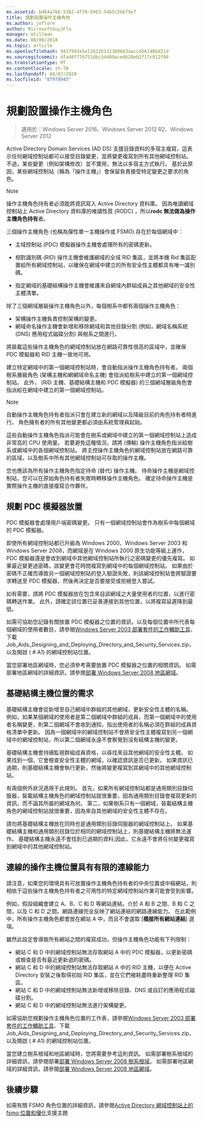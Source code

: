 ```yaml
---
ms.assetid: bd64a766-5362-4f29-b963-5465c2bb79e7
title: 規劃設置操作主機角色
ms.author: joflore
author: MicrosoftGuyJFlo
manager: mtillman
ms.date: 08/08/2018
ms.topic: article
ms.openlocfilehash: 9437992e5e12622b132380b63aaccd56140bd21d
ms.sourcegitcommit: dfa48f77b751dbc34409aced628eb2f17c912f08
ms.translationtype: MT
ms.contentlocale: zh-TW
ms.lasthandoff: 08/07/2020
ms.locfileid: "87970945"
---
```

# <a name="planning-operations-master-role-placement"></a>規劃設置操作主機角色

> 適用於：Windows Server 2016、Windows Server 2012 R2、Windows Server 2012

Active Directory Domain Services (AD DS) 支援目錄資料的多宿主複寫，這表示任何網域控制站都可以接受目錄變更，並將變更複寫到所有其他網域控制站。 不過，某些變更（例如架構修改）並不實用，無法以多宿主方式執行。 基於此原因，某些網域控制站（稱為「操作主機」）會保留負責接受特定變更之要求的角色。

> [!NOTE]
> 操作主機角色持有者必須能將資訊寫入 Active Directory 資料庫。 因為唯讀網域控制站上 Active Directory 資料庫的唯讀性質 (RODC) ，所以**rodc 無法做為操作主機角色持有**者。

三個操作主機角色 (也稱為彈性單一主機操作或 FSMO) 存在於每個網域中：

- 主域控制站 (PDC) 模擬器操作主機會處理所有的密碼更新。

- 相對識別碼 (RID) 操作主機會維護網域的全域 RID 集區，並將本機 Rid 集區配置給所有網域控制站，以確保在網域中建立的所有安全性主體都具有唯一識別碼。
- 指定網域的基礎結構操作主機會維護來自網域內群組成員之其他網域的安全性主體清單。

除了三個網域層級操作主機角色以外，每個樹系中都有兩個操作主機角色：

- 架構操作主機負責控制架構的變更。
- 網域命名操作主機會新增和移除網域和其他目錄分割 (例如，網域名稱系統 (DNS) 應用程式磁碟分割) 與樹系之間進行。

將裝載這些操作主機角色的網域控制站放在網路可靠性很高的區域中，並確保 PDC 模擬器和 RID 主機一致地可用。

建立特定網域中的第一個網域控制站時，會自動指派操作主機角色持有者。 兩個樹系層級角色 (架構主機和網網域命名主機) 會指派給樹系中建立的第一個網域控制站。 此外， (RID 主機、基礎結構主機和 PDC 模擬器) 的三個網域層級角色會指派給在網域中建立的第一個網域控制站。

> [!NOTE]
> 自動操作主機角色持有者指派只會在建立新的網域以及降級目前的角色持有者時進行。 角色擁有者的所有其他變更都必須由系統管理員起始。

這些自動操作主機角色指派可能會在樹系或網域中建立的第一個網域控制站上造成非常高的 CPU 使用量。 若要避免這種情況，請將 (傳輸) 操作主機角色指派給樹系或網域中的各個網域控制站。 將主控操作主機角色的網域控制站放在網路可靠的區域，以及樹系中所有其他網域控制站可存取的操作主機。

您也應該為所有操作主機角色指定待命 (替代) 操作主機。 待命操作主機是網域控制站，您可以在原始角色持有者失敗時轉移操作主機角色。 確定待命操作主機是實際操作主機的直接複寫合作夥伴。

## <a name="planning-the-pdc-emulator-placement"></a>規劃 PDC 模擬器放置

PDC 模擬器會處理用戶端密碼變更。 只有一個網域控制站會作為樹系中每個網域的 PDC 模擬器。

即使所有網域控制站都已升級為 Windows 2000、Windows Server 2003 和 Windows Server 2008，而網域是在 Windows 2000 原生功能等級上運作，PDC 模擬器還是會收到網域中其他網域控制站所執行之密碼變更的優先複寫。 如果最近變更過密碼，該變更會花時間複寫到網域中的每個網域控制站。 如果由於密碼不正確而導致另一個網域控制站的登入驗證失敗，則該網域控制站會將驗證要求轉送至 PDC 模擬器，然後再決定是否要接受或拒絕登入嘗試。

如有需要，請將 PDC 模擬器放在包含來自該網域之大量使用者的位置，以進行密碼轉送作業。 此外，請確定該位置已妥善連接到其他位置，以將複寫延遲降到最低。

如需可協助您記錄有關放置 PDC 模擬器之位置的資訊，以及每個位置中所代表每個網域的使用者數目，請參閱[Windows Server 2003 部署套件的工作輔助工具](https://microsoft.com/download/details.aspx?id=9608)、下載 Job_Aids_Designing_and_Deploying_Directory_and_Security_Services.zip，以及開啟 ( # A1) 的網域控制站位置。

當您部署地區網域時，您必須參考需要放置 PDC 模擬器之位置的相關資訊。 如需部署地區網域的詳細資訊，請參閱[部署 Windows Server 2008 地區網域](/previous-versions/windows/it-pro/windows-server-2008-R2-and-2008/cc755118(v=ws.10))。

## <a name="requirements-for-infrastructure-master-placement"></a>基礎結構主機位置的需求

基礎結構主機會從新增至自己網域中群組的其他網域，更新安全性主體的名稱。 例如，如果某個網域的使用者是第二個網域中群組的成員，而第一個網域中的使用者名稱變更，則第二個網域不會收到通知，指出使用者的名稱必須在群組的成員資格清單中更新。 因為一個網域中的網域控制站不會將安全性主體複寫到另一個網域中的網域控制站，所以第二個網域永遠不會察覺到沒有結構主機的變更。

基礎結構主機會持續監視群組成員資格，以尋找來自其他網域的安全性主體。 如果找到一個，它會檢查安全性主體的網域，以確認資訊是否已更新。 如果資訊已過期，則基礎結構主機會執行更新，然後將變更複寫到其網域中的其他網域控制站。

有兩個例外狀況適用于此規則。 首先，如果所有網域控制站都是通用類別目錄伺服器，裝載結構主機角色的網域控制站就很重要，因為通用類別目錄會複寫更新的資訊，而不論其所屬的網域為何。 第二，如果樹系只有一個網域，裝載結構主機角色的網域控制站就很重要，因為來自其他網域的安全性主體不存在。

請勿將基礎結構主機放在同時也是通用類別目錄伺服器的網域控制站上。 如果基礎結構主機和通用類別目錄位於相同的網域控制站上，則基礎結構主機將無法運作。 基礎結構主機永遠不會找到已過期的資料;因此，它永遠不會將任何變更複寫到網域中的其他網域控制站。

## <a name="operations-master-placement-for-networks-with-limited-connectivity"></a>連線的操作主機位置具有有限的連線能力

請注意，如果您的環境具有可放置操作主機角色持有者的中央位置或中樞網站，則相依于這些操作主機角色持有者之可用性的特定網域控制站作業可能會受到影響。

例如，假設組織會建立 A、B、C 和 D 等網站連結。介於 A 和 B 之間、B 和 C 之間，以及 C 和 D 之間。網路連線完全反映了網站連結的網路連線能力。 在此範例中，所有操作主機角色都會放在網站 A 中，而且不會選取 [**橋接所有網站連結**] 選項。

雖然此設定會導致所有網站之間的複寫成功，但操作主機角色功能有下列限制：

- 網站 C 和 D 中的網域控制站無法存取網站 A 中的 PDC 模擬器，以更新密碼或檢查是否有最近更新過的密碼。
- 網站 C 和 D 中的網域控制站無法存取網站 A 中的 RID 主機，以便在 Active Directory 安裝之後取得初始 RID 集區，並在它們被耗盡時重新整理 RID 集區。
- 網站 C 和 D 中的網域控制站無法新增或移除目錄、DNS 或自訂的應用程式磁碟分割。
- 網站 C 和 D 中的網域控制站無法進行架構變更。

如需協助您規劃操作主機角色位置的工作表，請參閱[Windows Server 2003 部署套件的工作輔助工具](https://microsoft.com/download/details.aspx?id=9608)、下載 Job_Aids_Designing_and_Deploying_Directory_and_Security_Services.zip，以及開啟 ( # A1) 的網域控制站位置。

當您建立樹系根域和地區網域時，您將需要參考這則資訊。 如需部署樹系根域的詳細資訊，請參閱部署[部署 Windows Server 2008 樹系根域](/previous-versions/windows/it-pro/windows-server-2008-R2-and-2008/cc731174(v=ws.10))。 如需部署地區網域的詳細資訊，請參閱[部署 Windows Server 2008 地區網域](/previous-versions/windows/it-pro/windows-server-2008-R2-and-2008/cc755118(v=ws.10))。

## <a name="next-steps"></a>後續步驟

如需有關 FSMO 角色位置的詳細資訊，請參閱[Active Directory 網域控制站上的 fsmo 位置和優化](https://support.microsoft.com/help/223346)支援主題
